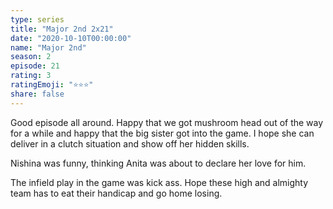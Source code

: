 ```yaml
---
type: series
title: "Major 2nd 2x21"
date: "2020-10-10T00:00:00"
name: "Major 2nd"
season: 2
episode: 21
rating: 3
ratingEmoji: "⭐️⭐️⭐️"
share: false
---
```


Good episode all around. Happy that we got mushroom head out of the way for a while and happy that the big sister got into the game.
I hope she can deliver in a clutch situation and show off her hidden skills.

Nishina was funny, thinking Anita was about to declare her love for him.

The infield play in the game was kick ass. Hope these high and almighty team has to eat their handicap and go home losing.
